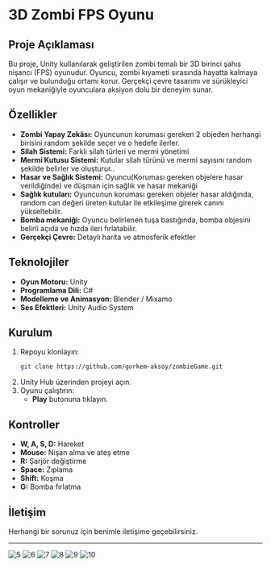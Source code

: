 # 3D Zombi FPS Oyunu

## Proje Açıklaması
Bu proje, Unity kullanılarak geliştirilen zombi temalı bir 3D birinci şahıs nişancı (FPS) oyunudur. Oyuncu, zombi kıyameti sırasında hayatta kalmaya çalışır ve bulunduğu ortamı korur. Gerçekçi çevre tasarımı ve sürükleyici oyun mekaniğiyle oyunculara aksiyon dolu bir deneyim sunar.

## Özellikler
- **Zombi Yapay Zekâsı:** Oyuncunun koruması gereken 2 objeden herhangi birisini random şekilde seçer ve o hedefe ilerler.
- **Silah Sistemi:** Farklı silah türleri ve mermi yönetimi
- **Mermi Kutusu Sistemi:** Kutular silah türünü ve mermi sayısını random şekilde belirler ve oluşturur..
- **Hasar ve Sağlık Sistemi:** Oyuncu(Koruması gereken objelere hasar verildiğinde) ve düşman için sağlık ve hasar mekaniği
- **Sağlık kutuları:** Oyuncunun koruması gereken objeler hasar aldığında, random can değeri üreten kutular ile etkileşime girerek canını yükseltebilir.
- **Bomba mekaniği:** Oyuncu belirlenen tuşa bastığında, bomba objesini belirli açıda ve hızda ileri fırlatabilir.
- **Gerçekçi Çevre:** Detaylı harita ve atmosferik efektler

## Teknolojiler
- **Oyun Motoru:** Unity
- **Programlama Dili:** C#
- **Modelleme ve Animasyon:** Blender / Mixamo
- **Ses Efektleri:** Unity Audio System

## Kurulum
1. Repoyu klonlayın:
   ```bash
   git clone https://github.com/gorkem-aksoy/zombieGame.git
   ```
2. Unity Hub üzerinden projeyi açın.
3. Oyunu çalıştırın:
   - **Play** butonuna tıklayın.

## Kontroller
- **W, A, S, D:** Hareket
- **Mouse:** Nişan alma ve ateş etme
- **R:** Şarjör değiştirme
- **Space:** Zıplama
- **Shift:** Koşma
- **G:** Bomba fırlatma

## İletişim
Herhangi bir sorunuz için benimle iletişime geçebilirsiniz.

---
![5](https://github.com/user-attachments/assets/5a7c365f-25c3-4092-a47d-294d29e938c4)
![6](https://github.com/user-attachments/assets/49808398-4f43-41a2-8e1a-4edb44d6efc5)
![7](https://github.com/user-attachments/assets/58a97a48-081f-4bff-9e91-80a5fcc37540)
![8](https://github.com/user-attachments/assets/d3487c4d-662e-4d6f-8412-ae0c4a6e5eeb)
![9](https://github.com/user-attachments/assets/c1694647-fc26-4ea3-981c-65e7166912f2)
![10](https://github.com/user-attachments/assets/507b6f75-1bd9-4796-93f5-bf7f83d8c25b)

